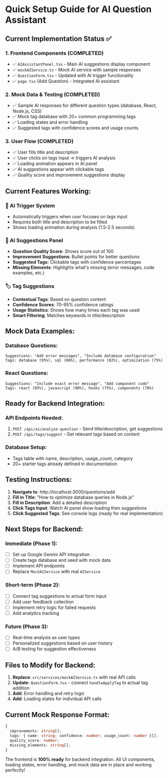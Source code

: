 # Quick Setup Guide for AI Question Assistant

## Current Implementation Status ✅

### 1. Frontend Components (COMPLETED)
- ✅ `AIAssistantPanel.tsx` - Main AI suggestions display component
- ✅ `mockAIService.ts` - Mock AI service with sample responses
- ✅ `QuestionForm.tsx` - Updated with AI trigger functionality
- ✅ `page.tsx` (Add Question) - Integrated AI assistant

### 2. Mock Data & Testing (COMPLETED)
- ✅ Sample AI responses for different question types (database, React, Node.js, CSS)
- ✅ Mock tag database with 20+ common programming tags
- ✅ Loading states and error handling
- ✅ Suggested tags with confidence scores and usage counts

### 3. User Flow (COMPLETED)
- ✅ User fills title and description
- ✅ User clicks on tags input → triggers AI analysis
- ✅ Loading animation appears in AI panel
- ✅ AI suggestions appear with clickable tags
- ✅ Quality score and improvement suggestions display

## Current Features Working:

### 🎯 AI Trigger System
- Automatically triggers when user focuses on tags input
- Requires both title and description to be filled
- Shows loading animation during analysis (1.5-2.5 seconds)

### 🤖 AI Suggestions Panel
- **Question Quality Score**: Shows score out of 100
- **Improvement Suggestions**: Bullet points for better questions
- **Suggested Tags**: Clickable tags with confidence percentages
- **Missing Elements**: Highlights what's missing (error messages, code examples, etc.)

### 🏷️ Tag Suggestions
- **Contextual Tags**: Based on question content
- **Confidence Scores**: 70-95% confidence ratings
- **Usage Statistics**: Shows how many times each tag was used
- **Smart Filtering**: Matches keywords in title/description

## Mock Data Examples:

### Database Questions:
```
Suggestions: "Add error messages", "Include database configuration"
Tags: database (95%), sql (88%), performance (82%), optimization (75%)
```

### React Questions:
```
Suggestions: "Include exact error message", "Add component code"
Tags: react (95%), javascript (90%), hooks (75%), components (70%)
```

## Ready for Backend Integration:

### API Endpoints Needed:
1. `POST /api/ai/analyze-question` - Send title/description, get suggestions
2. `POST /api/tags/suggest` - Get relevant tags based on content

### Database Setup:
- Tags table with name, description, usage_count, category
- 20+ starter tags already defined in documentation

## Testing Instructions:

1. **Navigate to**: http://localhost:3000/questions/add
2. **Fill in Title**: "How to optimize database queries in Node.js"
3. **Fill in Description**: Add a detailed description
4. **Click Tags Input**: Watch AI panel show loading then suggestions
5. **Click Suggested Tags**: See console logs (ready for real implementation)

## Next Steps for Backend:

### Immediate (Phase 1):
- [ ] Set up Google Gemini API integration
- [ ] Create tags database and seed with mock data
- [ ] Implement API endpoints
- [ ] Replace `MockAIService` with real `AIService`

### Short-term (Phase 2):
- [ ] Connect tag suggestions to actual form input
- [ ] Add user feedback collection
- [ ] Implement retry logic for failed requests
- [ ] Add analytics tracking

### Future (Phase 3):
- [ ] Real-time analysis as user types
- [ ] Personalized suggestions based on user history
- [ ] A/B testing for suggestion effectiveness

## Files to Modify for Backend:

1. **Replace**: `src/services/mockAIService.ts` with real API calls
2. **Update**: `QuestionForm.tsx` - connect `handleApplyTag` to actual tag addition
3. **Add**: Error handling and retry logic
4. **Add**: Loading states for individual API calls

## Current Mock Response Format:
```typescript
{
  improvements: string[];
  tags: { name: string; confidence: number; usage_count: number }[];
  quality_score: number;
  missing_elements: string[];
}
```

The frontend is **100% ready** for backend integration. All UI components, loading states, error handling, and mock data are in place and working perfectly!

